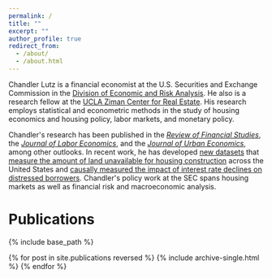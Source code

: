 ```yaml
---
permalink: /
title: ""
excerpt: ""
author_profile: true
redirect_from: 
  - /about/
  - /about.html
---
```


Chandler Lutz is a financial economist at the U.S. Securities and Exchange Commission in the [Division of Economic and Risk Analysis](https://www.sec.gov/dera/academic-publications). He also is a research fellow at the [UCLA Ziman Center for Real Estate](https://www.anderson.ucla.edu/about/centers/ucla-ziman-center-for-real-estate/faculty-and-research/ucla-gilbert-program-in-real-estate-finance-and-urban-economics). His research employs statistical and econometric methods in the study of housing economics and housing policy, labor markets, and monetary policy. 


Chandler's research has been published in the [*Review of Financial Studies*](https://academic.oup.com/rfs/article-abstract/34/2/864/5842150), the [*Journal of Labor Economics*](https://www.journals.uchicago.edu/doi/abs/10.1086/703579), and the [*Journal of Urban Economics*](https://www.sciencedirect.com/science/article/abs/pii/S0094119016300419), among other outlooks. In recent work, he has developed [new datasets](https://github.com/ChandlerLutz/LandUnavailabilityData) that [measure the amount of land unavailable for housing construction](https://papers.ssrn.com/sol3/papers.cfm?abstract_id=3478900) across the United States and [causally measured the impact of interest rate declines on distressed borrowers](https://papers.ssrn.com/sol3/papers.cfm?abstract_id=3869199). Chandler's policy work at the SEC spans housing markets as well as financial risk and macroeconomic analysis. 

Publications
======

{% include base_path %}

{% for post in site.publications reversed %}
  {% include archive-single.html %}
{% endfor %}
